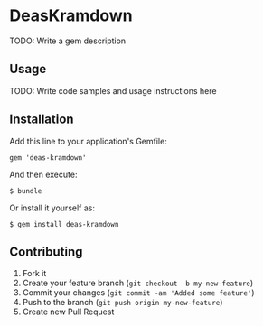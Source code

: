 # DeasKramdown

TODO: Write a gem description

## Usage

TODO: Write code samples and usage instructions here

## Installation

Add this line to your application's Gemfile:

    gem 'deas-kramdown'

And then execute:

    $ bundle

Or install it yourself as:

    $ gem install deas-kramdown

## Contributing

1. Fork it
2. Create your feature branch (`git checkout -b my-new-feature`)
3. Commit your changes (`git commit -am 'Added some feature'`)
4. Push to the branch (`git push origin my-new-feature`)
5. Create new Pull Request
